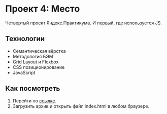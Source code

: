 # Проект 4: Место
Четвертый проект Яндекс.Практикума.
И первый, где используется JS.

## Технологии
* Семантическая вёрстка
* Методология БЭМ
* Grid Layout и Flexbox
* CSS позиционирование
* JavaScript

## Как посмотреть
1. Перейти по [ссылке](https://mysoulterious.github.io/mesto/). 
2. Загрузить архив и открыть файл index.html в любом браузере.
